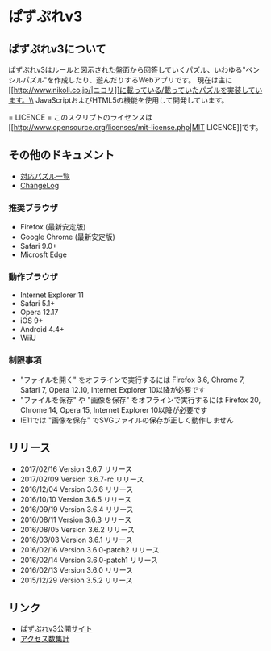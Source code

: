# ぱずぷれv3

## ぱずぷれv3について
ぱずぷれv3はルールと図示された盤面から回答していくパズル、いわゆる"ペンシルパズル"を作成したり、遊んだりするWebアプリです。
現在は主に[[http://www.nikoli.co.jp/|ニコリ]]に載っている/載っていたパズルを実装しています。\\
JavaScriptおよびHTML5の機能を使用して開発しています。

= LICENCE =
このスクリプトのライセンスは[[http://www.opensource.org/licenses/mit-license.php|MIT LICENCE]]です。

## その他のドキュメント
* [対応パズル一覧](SupportedPuzzles.md)
* [ChangeLog](../../Changelog.md)

### 推奨ブラウザ
* Firefox (最新安定版)
* Google Chrome (最新安定版)
* Safari 9.0+
* Microsft Edge

### 動作ブラウザ
* Internet Explorer 11
* Safari 5.1+
* Opera 12.17
* iOS 9+
* Android 4.4+
* WiiU

### 制限事項
* "ファイルを開く" をオフラインで実行するには Firefox 3.6, Chrome 7, Safari 7, Opera 12.10, Internet Explorer 10以降が必要です
* "ファイルを保存" や "画像を保存" をオフラインで実行するには Firefox 20, Chrome 14, Opera 15, Internet Explorer 10以降が必要です
* IE11では "画像を保存" でSVGファイルの保存が正しく動作しません

## リリース
* 2017/02/16 Version 3.6.7 リリース
* 2017/02/09 Version 3.6.7-rc リリース
* 2016/12/04 Version 3.6.6 リリース
* 2016/10/10 Version 3.6.5 リリース
* 2016/09/19 Version 3.6.4 リリース
* 2016/08/11 Version 3.6.3 リリース
* 2016/08/05 Version 3.6.2 リリース
* 2016/03/03 Version 3.6.1 リリース
* 2016/02/16 Version 3.6.0-patch2 リリース
* 2016/02/14 Version 3.6.0-patch1 リリース
* 2016/02/13 Version 3.6.0 リリース
* 2015/12/29 Version 3.5.2 リリース

## リンク
* [ぱずぷれv3公開サイト](http://pzv.jp/)
* [アクセス数集計](http://log.pzv.jp/logview.php)
